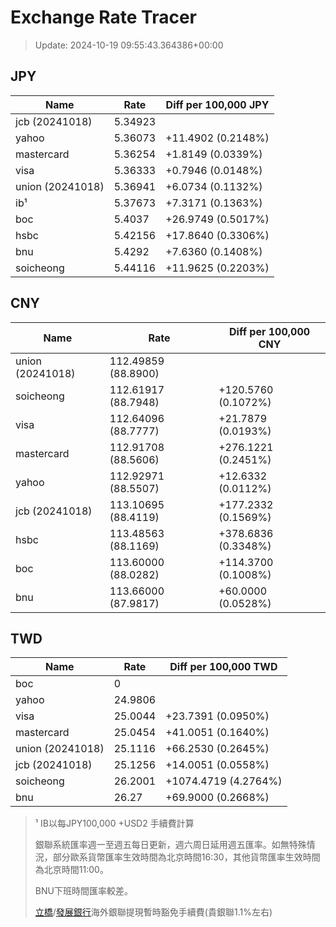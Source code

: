 # Exchange Rate Tracer

> Update: 2024-10-19 09:55:43.364386+00:00

## JPY

| Name             |    Rate | Diff per 100,000 JPY   |
|------------------|---------|------------------------|
| jcb (20241018)   | 5.34923 |                        |
| yahoo            | 5.36073 | +11.4902 (0.2148%)     |
| mastercard       | 5.36254 | +1.8149 (0.0339%)      |
| visa             | 5.36333 | +0.7946 (0.0148%)      |
| union (20241018) | 5.36941 | +6.0734 (0.1132%)      |
| ib¹              | 5.37673 | +7.3171 (0.1363%)      |
| boc              | 5.4037  | +26.9749 (0.5017%)     |
| hsbc             | 5.42156 | +17.8640 (0.3306%)     |
| bnu              | 5.4292  | +7.6360 (0.1408%)      |
| soicheong        | 5.44116 | +11.9625 (0.2203%)     |

## CNY

| Name             | Rate                | Diff per 100,000 CNY   |
|------------------|---------------------|------------------------|
| union (20241018) | 112.49859	(88.8900) |                        |
| soicheong        | 112.61917	(88.7948) | +120.5760 (0.1072%)    |
| visa             | 112.64096	(88.7777) | +21.7879 (0.0193%)     |
| mastercard       | 112.91708	(88.5606) | +276.1221 (0.2451%)    |
| yahoo            | 112.92971	(88.5507) | +12.6332 (0.0112%)     |
| jcb (20241018)   | 113.10695	(88.4119) | +177.2332 (0.1569%)    |
| hsbc             | 113.48563	(88.1169) | +378.6836 (0.3348%)    |
| boc              | 113.60000	(88.0282) | +114.3700 (0.1008%)    |
| bnu              | 113.66000	(87.9817) | +60.0000 (0.0528%)     |

## TWD

| Name             |    Rate | Diff per 100,000 TWD   |
|------------------|---------|------------------------|
| boc              |  0      |                        |
| yahoo            | 24.9806 |                        |
| visa             | 25.0044 | +23.7391 (0.0950%)     |
| mastercard       | 25.0454 | +41.0051 (0.1640%)     |
| union (20241018) | 25.1116 | +66.2530 (0.2645%)     |
| jcb (20241018)   | 25.1256 | +14.0051 (0.0558%)     |
| soicheong        | 26.2001 | +1074.4719 (4.2764%)   |
| bnu              | 26.27   | +69.9000 (0.2668%)     |


> ¹ IB以每JPY100,000 +USD2 手續費計算
>
> 銀聯系統匯率週一至週五每日更新，週六周日延用週五匯率。如無特殊情況，部分歐系貨幣匯率生效時間為北京時間16:30，其他貨幣匯率生效時間為北京時間11:00。
>
> BNU下班時間匯率較差。
>
> [立橋](https://www.wlbank.com.mo/uploads/ueditor/file/20181211/1544536513900230.pdf)/[發展銀行](https://www.mdb.com.mo/Service_Charges_20230728.pdf)海外銀聯提現暫時豁免手續費(貴銀聯1.1%左右)

